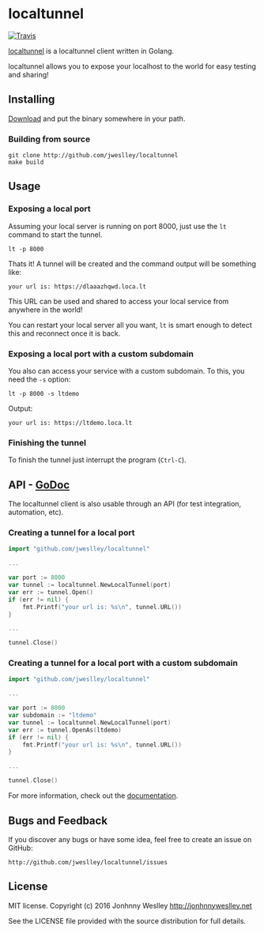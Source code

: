 # localtunnel

[![Travis](https://api.travis-ci.org/jweslley/localtunnel.png)](http://travis-ci.org/jweslley/localtunnel)

[localtunnel](http://localtunnel.me/) is a localtunnel client written in Golang.

localtunnel allows you to expose your localhost to the world for easy testing and sharing!


## Installing

[Download][] and put the binary somewhere in your path.

### Building from source

    git clone http://github.com/jweslley/localtunnel
    make build


## Usage

### Exposing a local port

Assuming your local server is running on port 8000, just use the `lt` command to start the tunnel.

    lt -p 8000

Thats it! A tunnel will be created and the command output will be something like:

    your url is: https://dlaaazhqwd.loca.lt

This URL can be used and shared to access your local service from anywhere in the world!

You can restart your local server all you want, `lt` is smart enough to detect this and reconnect once it is back.


### Exposing a local port with a custom subdomain

You also can access your service with a custom subdomain. To this, you need the `-s` option:

    lt -p 8000 -s ltdemo

Output:

    your url is: https://ltdemo.loca.lt


### Finishing the tunnel

To finish the tunnel just interrupt the program (`Ctrl-C`).


## API - [GoDoc][]

The localtunnel client is also usable through an API (for test integration, automation, etc).


### Creating a tunnel for a local port

```go
import "github.com/jweslley/localtunnel"

...

var port := 8000
var tunnel := localtunnel.NewLocalTunnel(port)
var err := tunnel.Open()
if (err != nil) {
	fmt.Printf("your url is: %s\n", tunnel.URL())
}

...

tunnel.Close()
```

### Creating a tunnel for a local port with a custom subdomain

```go
import "github.com/jweslley/localtunnel"

...

var port := 8000
var subdomain := "ltdemo"
var tunnel := localtunnel.NewLocalTunnel(port)
var err := tunnel.OpenAs(ltdemo)
if (err != nil) {
	fmt.Printf("your url is: %s\n", tunnel.URL())
}

...

tunnel.Close()
```

For more information, check out the [documentation][GoDoc].


## Bugs and Feedback

If you discover any bugs or have some idea, feel free to create an issue on GitHub:

    http://github.com/jweslley/localtunnel/issues


## License

MIT license. Copyright (c) 2016 Jonhnny Weslley <http://jonhnnyweslley.net>

See the LICENSE file provided with the source distribution for full details.


[download]: https://github.com/jweslley/localtunnel/releases
[GoDoc]: https://godoc.org/github.com/jweslley/localtunnel
